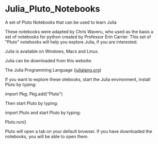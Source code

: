 # Julia_Pluto_Notebooks
A set of Pluto Notebooks that can be used to learn Julia

These notebooks were adapted by Chris Waveru, who used as the basis a set of notebooks for python created by Professor Erin Carrier.
This set of "Pluto" notebooks will help you explore Julia, if you are interested. 

Julia is available on Windows, Macs and Linux.

Julia can be downloaded from this website:

The Julia Programming Language ([julialang.org](https://julialang.org/))

If you want to explore these otebooks, start the Julia environment, install Pluto by typing:

import Pkg; Pkg.add("Pluto")

Then start Pluto by typing:

import Pluto
and start Pluto by typing:

Pluto.run()

Pluto will open a tab on your default browser. If you have downloaded the notebooks, you will be able to open them.
